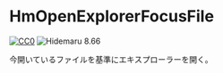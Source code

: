 # HmOpenExplorerFocusFile

[![CC0](https://img.shields.io/badge/license-CC0-blue.svg?style=flat)](LICENSE)
![Hidemaru 8.66](https://img.shields.io/badge/Hidemaru-v8.66-6479ff.svg)

今開いているファイルを基準にエキスプローラーを開く。